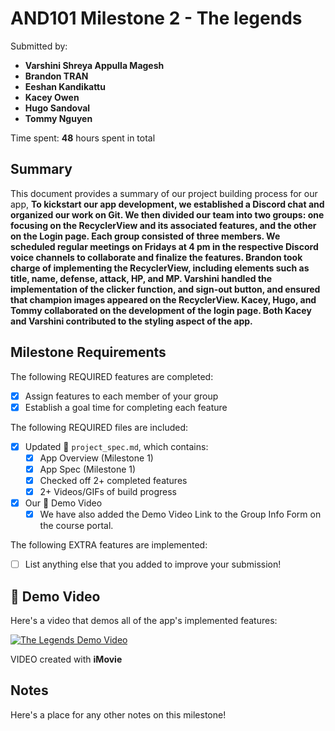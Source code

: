 <!-- (This is a comment) INSTRUCTIONS: Go through this page and fill out any **bolded** entries with their correct values.-->

# AND101 Milestone 2 - **The legends**

Submitted by:
- **Varshini Shreya Appulla Magesh**
- **Brandon TRAN**
- **Eeshan Kandikattu**
- **Kacey Owen**
- **Hugo Sandoval**
- **Tommy Nguyen**

Time spent: **48** hours spent in total

## Summary

This document provides a summary of our project building process for our app, **To kickstart our app development, we established a Discord chat and organized our work on Git. We then divided our team into two groups: one focusing on the RecyclerView and its associated features, and the other on the Login page. Each group consisted of three members. We scheduled regular meetings on Fridays at 4 pm in the respective Discord voice channels to collaborate and finalize the features. Brandon took charge of implementing the RecyclerView, including elements such as title, name, defense, attack, HP, and MP. Varshini handled the implementation of the clicker function, and sign-out button, and ensured that champion images appeared on the RecyclerView. Kacey, Hugo, and Tommy collaborated on the development of the login page. Both Kacey and Varshini contributed to the styling aspect of the app.**

## Milestone Requirements

<!-- Please be sure to change the [ ] to [x] for any features you completed.  If a feature is not checked [x], you might miss the points for that item! -->

The following REQUIRED features are completed:

- [x] Assign features to each member of your group
- [x] Establish a goal time for completing each feature

The following REQUIRED files are included:

- [x] Updated 📄 `project_spec.md`, which contains:
  - [X] App Overview (Milestone 1)
  - [X] App Spec (Milestone 1)
  - [x] Checked off 2+ completed features
  - [x] 2+ Videos/GIFs of build progress

- [x] Our 🎥 Demo Video
  - [x] We have also added the Demo Video Link to the Group Info Form on the course portal.

The following EXTRA features are implemented:

- [ ] List anything else that you added to improve your submission!

## 🎥 Demo Video

Here's a video that demos all of the app's implemented features:

[![The Legends Demo Video](https://img.youtube.com/vi/juBjtosJkIE/sddefault.jpg)](https://www.youtube.com/watch?v=juBjtosJkIE&t)

VIDEO created with **iMovie**




## Notes

Here's a place for any other notes on this milestone!
